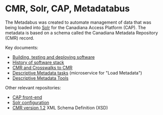 # CMR, Solr, CAP, Metadatabus

The Metadabus was created to automate management of data that was being loaded into [Solr](https://solr.apache.org/) for the Canadiana Access Platform (CAP). The metadata is based on a schema called the Canadiana Metadata Repository (CMR) record. 


Key documents:

* [Building, testing and deploying software](doc/build-test.md)
* [History of software stack](doc/stack.md)
* [CMR and Crosswalks to CMR](doc/cmr.md)
* [Descriptive Metadata tasks](doc/dmdtask.md) (microservice for "Load Metadata")
* [Descriptive Metadata Tools](doc/dmdtools.md)

Other relevant repositories:

* [CAP front-end](https://github.com/crkn-rcdr/cap)
* [Solr configuration](https://github.com/crkn-rcdr/solr)
* [CMR version 1.2](https://github.com/crkn-rcdr/Digital-Preservation/blob/main/xml/published/schema/2012/xsd/cmr/cmr.xsd) XML Schema Definition (XSD)


